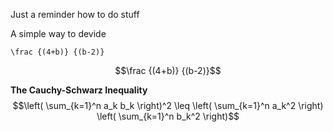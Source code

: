 Just a reminder how to do stuff

A simple way to devide
```katex
\frac {(4+b)} {(b-2)}
```
$$\frac {(4+b)} {(b-2)}$$

**The Cauchy-Schwarz Inequality**
$$\left( \sum_{k=1}^n a_k b_k \right)^2 \leq \left( \sum_{k=1}^n a_k^2 \right) \left( \sum_{k=1}^n b_k^2 \right)$$

